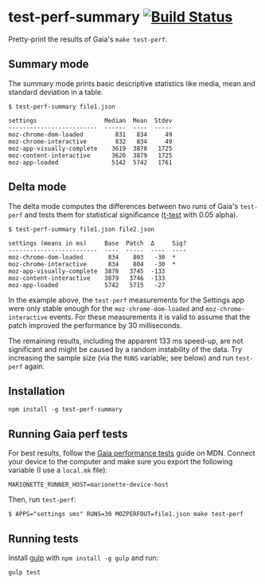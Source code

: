 test-perf-summary [![Build Status][travisimage]][travislink]
============================================================

[travisimage]: https://travis-ci.org/stasm/test-perf-summary.png?branch=master
[travislink]: https://travis-ci.org/stasm/test-perf-summary

Pretty-print the results of Gaia's `make test-perf`.


Summary mode
------------

The summary mode prints basic descriptive statistics like media, mean and 
standard deviation in a table.

    $ test-perf-summary file1.json

    settings                   Median  Mean  Stdev
    -------------------------  ------  ----  -----
    moz-chrome-dom-loaded         831   834     49
    moz-chrome-interactive        832   834     49
    moz-app-visually-complete    3619  3878   1725
    moz-content-interactive      3620  3879   1725
    moz-app-loaded               5142  5742   1761



Delta mode
----------

The delta mode computes the differences between two runs of Gaia's `test-perf` 
and tests them for statistical significance ([t-test][] with 0.05 alpha).

[t-test]: https://en.wikipedia.org/wiki/Student%27s_t-test

    $ test-perf-summary file1.json file2.json

    settings (means in ms)     Base  Patch  Δ     Sig?
    -------------------------  ----  -----  ----  ----
    moz-chrome-dom-loaded       834    803   -30  *   
    moz-chrome-interactive      834    804   -30  *   
    moz-app-visually-complete  3878   3745  -133      
    moz-content-interactive    3879   3746  -133      
    moz-app-loaded             5742   5715   -27      

In the example above, the `test-perf` measurements for the Settings app were 
only stable enough for the `moz-chrome-dom-loaded` and `moz-chrome-interactive` 
events.  For these measurements it is valid to assume that the patch improved 
the performance by 30 milliseconds.

The remaining results, including the apparent 133 ms speed-up, are not 
significant and might be caused by a random instability of the data.  Try 
increasing the sample size (via the `RUNS` variable; see below) and run 
`test-perf` again.


Installation
------------

    npm install -g test-perf-summary


Running Gaia perf tests
-----------------------

For best results, follow the [Gaia performance tests][] guide on MDN.  Connect 
your device to the computer and make sure you export the following variable (I 
use a `local.mk` file):

    MARIONETTE_RUNNER_HOST=marionette-device-host

Then, run `test-perf`:

    $ APPS="settings sms" RUNS=30 MOZPERFOUT=file1.json make test-perf

[Gaia performance tests]: https://developer.mozilla.org/en-US/Firefox_OS/Platform/Automated_testing/Gaia_performance_tests


Running tests
-------------

Install [gulp][] with `npm install -g gulp` and run:

    gulp test

[gulp]: http://gulpjs.com/
